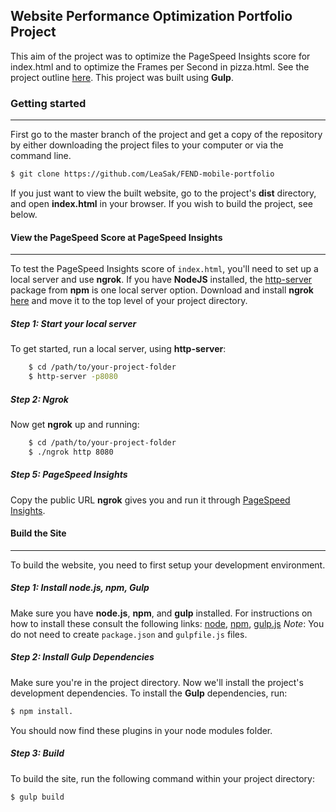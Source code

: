 ## Website Performance Optimization Portfolio Project

This aim of the project was to optimize the PageSpeed Insights score for index.html and to optimize the Frames per Second in pizza.html. See the project outline [here](https://github.com/udacity/frontend-nanodegree-mobile-portfolio). This project was built using **Gulp**.

### Getting started
------
First go to the master branch of the project and get a copy of the repository by either downloading the project files to your computer or via the command line.

```sh
$ git clone https://github.com/LeaSak/FEND-mobile-portfolio
```

If you just want to view the built website, go to the project's **dist** directory, and open **index.html** in your browser. If you wish to build the project, see below.

#### View the PageSpeed Score at PageSpeed Insights
------
To test the PageSpeed Insights score of `index.html`, you'll need to set up a local server and use **ngrok**. If you have **NodeJS** installed, the [http-server](https://www.npmjs.com/package/http-server) package from **npm** is one local server option. Download and install **ngrok** [here](https://ngrok.com/) and move it to the top level of your project directory.

##### Step 1: Start your local server

To get started, run a local server, using **http-server**:

```sh
    $ cd /path/to/your-project-folder
    $ http-server -p8080
```
##### Step 2: Ngrok
Now get **ngrok** up and running:

```sh
    $ cd /path/to/your-project-folder
    $ ./ngrok http 8080
```
##### Step 5: PageSpeed Insights
Copy the public URL **ngrok** gives you and run it through [PageSpeed Insights](https://developers.google.com/speed/pagespeed/insights/).

#### Build the Site
------
To build the website, you need to first setup your development environment.

##### Step 1: Install node.js, npm, Gulp
Make sure you have **node.js**, **npm**, and **gulp** installed. For instructions on how to install these consult the following links: [node](https://nodejs.org/en/), [npm](https://docs.npmjs.com/getting-started/installing-node), [gulp.js](http://gulpjs.com/)
*Note*: You do not need to create `package.json` and `gulpfile.js` files.

##### Step 2: Install Gulp Dependencies
Make sure you're in the project directory. Now we'll install the project's development dependencies.
To install the **Gulp** dependencies, run:
```sh
$ npm install.
```
You should now find these plugins in your node modules folder.

##### Step 3: Build
To build the site, run the following command within your project directory:
```sh
$ gulp build
```
